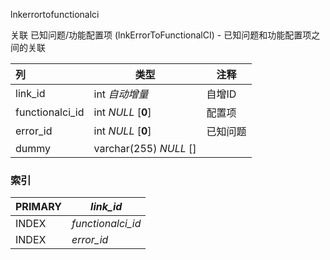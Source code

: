 lnkerrortofunctionalci

关联 已知问题/功能配置项 (lnkErrorToFunctionalCI) - 已知问题和功能配置项之间的关联



| 列              | 类型                   | 注释     |
| :-------------- | ---------------------- | -------- |
| link_id         | int *自动增量*         | 自增ID   |
| functionalci_id | int *NULL* [**0**]     | 配置项   |
| error_id        | int *NULL* [**0**]     | 已知问题 |
| dummy           | varchar(255) *NULL* [] |          |

### 索引

| PRIMARY | *link_id*         |
| :------ | ----------------- |
| INDEX   | *functionalci_id* |
| INDEX   | *error_id*        |